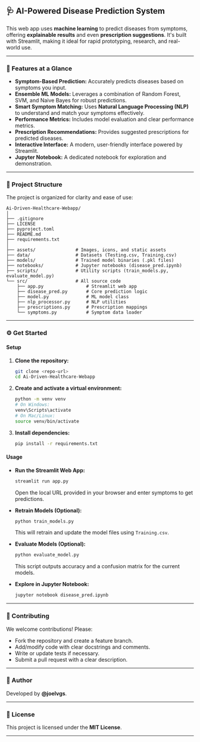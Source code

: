 
## 🩺 AI-Powered Disease Prediction System

This web app uses **machine learning** to predict diseases from symptoms, offering **explainable results** and even **prescription suggestions**. It's built with Streamlit, making it ideal for rapid prototyping, research, and real-world use.

-----

### 🚀 Features at a Glance

  * **Symptom-Based Prediction:** Accurately predicts diseases based on symptoms you input.
  * **Ensemble ML Models:** Leverages a combination of Random Forest, SVM, and Naive Bayes for robust predictions.
  * **Smart Symptom Matching:** Uses **Natural Language Processing (NLP)** to understand and match your symptoms effectively.
  * **Performance Metrics:** Includes model evaluation and clear performance metrics.
  * **Prescription Recommendations:** Provides suggested prescriptions for predicted diseases.
  * **Interactive Interface:** A modern, user-friendly interface powered by Streamlit.
  * **Jupyter Notebook:** A dedicated notebook for exploration and demonstration.

-----

### 🌳 Project Structure

The project is organized for clarity and ease of use:

```
Ai-Driven-Healthcare-Webapp/
│
├── .gitignore
├── LICENSE
├── pyproject.toml
├── README.md
├── requirements.txt
│
├── assets/               # Images, icons, and static assets
├── data/                 # Datasets (Testing.csv, Training.csv)
├── models/               # Trained model binaries (.pkl files)
├── notebooks/            # Jupyter notebooks (disease_pred.ipynb)
├── scripts/              # Utility scripts (train_models.py, evaluate_model.py)
└── src/                  # All source code
    ├── app.py                # Streamlit web app
    ├── disease_pred.py       # Core prediction logic
    ├── model.py              # ML model class
    ├── nlp_processor.py      # NLP utilities
    ├── prescriptions.py      # Prescription mappings
    └── symptoms.py           # Symptom data loader
```

-----

### ⚙️ Get Started

#### **Setup**

1.  **Clone the repository:**
    ```bash
    git clone <repo-url>
    cd Ai-Driven-Healthcare-Webapp
    ```
2.  **Create and activate a virtual environment:**
    ```bash
    python -m venv venv
    # On Windows:
    venv\Scripts\activate
    # On Mac/Linux:
    source venv/bin/activate
    ```
3.  **Install dependencies:**
    ```bash
    pip install -r requirements.txt
    ```

#### **Usage**

  * **Run the Streamlit Web App:**

    ```bash
    streamlit run app.py
    ```

    Open the local URL provided in your browser and enter symptoms to get predictions.

  * **Retrain Models (Optional):**

    ```bash
    python train_models.py
    ```

    This will retrain and update the model files using `Training.csv`.

  * **Evaluate Models (Optional):**

    ```bash
    python evaluate_model.py
    ```

    This script outputs accuracy and a confusion matrix for the current models.

  * **Explore in Jupyter Notebook:**

    ```bash
    jupyter notebook disease_pred.ipynb
    ```

-----

### 🤝 Contributing

We welcome contributions\! Please:

  * Fork the repository and create a feature branch.
  * Add/modify code with clear docstrings and comments.
  * Write or update tests if necessary.
  * Submit a pull request with a clear description.

-----

### 🙋 Author

Developed by **@joelvgs**.

-----

### 📄 License

This project is licensed under the **MIT License**.

-----
